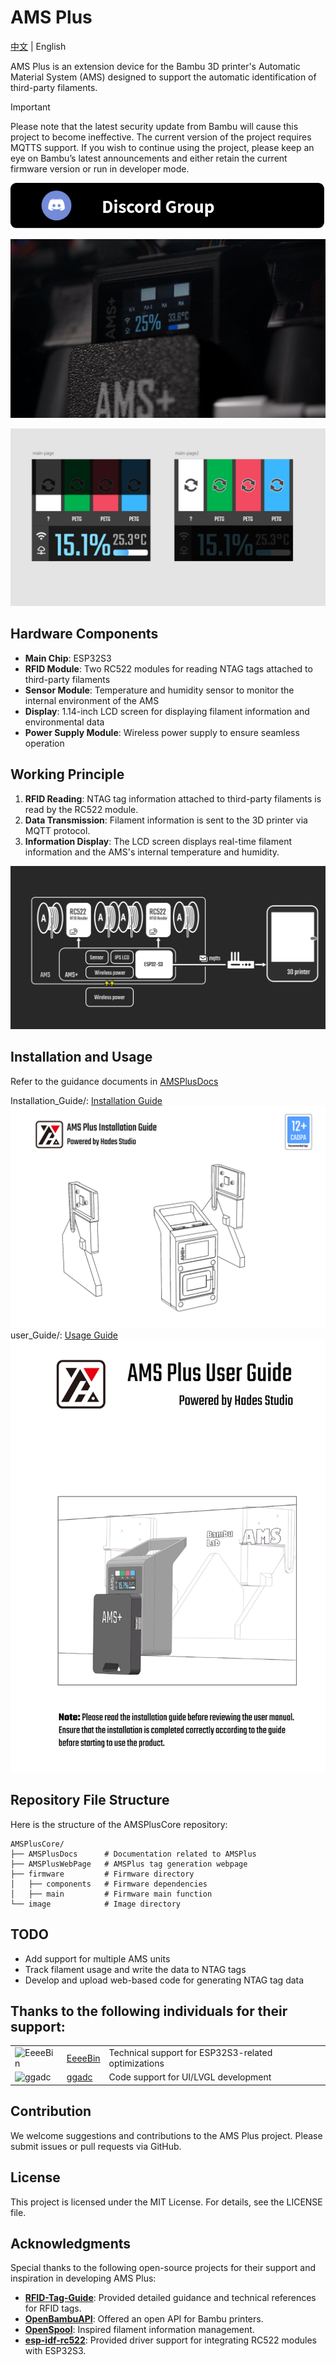 # AMS Plus

[中文](./README_CN.md) | English

AMS Plus is an extension device for the Bambu 3D printer's Automatic Material System (AMS) designed to support the automatic identification of third-party filaments.

> [!IMPORTANT]
>
> Please note that the latest security update from Bambu will cause this project to become ineffective. The current version of the project requires MQTTS support. If you wish to continue using the project, please keep an eye on Bambu’s latest announcements and either retain the current firmware version or run in developer mode.

[![Discord](./image/Discord.png)](https://discord.gg/CgnDFVFB)

![alt text](./image/AMSplus_img.png)

![alt text](./image/UI_image.png)

## Hardware Components

- **Main Chip**: ESP32S3
- **RFID Module**: Two RC522 modules for reading NTAG tags attached to third-party filaments
- **Sensor Module**: Temperature and humidity sensor to monitor the internal environment of the AMS
- **Display**: 1.14-inch LCD screen for displaying filament information and environmental data
- **Power Supply Module**: Wireless power supply to ensure seamless operation

## Working Principle

1. **RFID Reading**: NTAG tag information attached to third-party filaments is read by the RC522 module.
2. **Data Transmission**: Filament information is sent to the 3D printer via MQTT protocol.
3. **Information Display**: The LCD screen displays real-time filament information and the AMS's internal temperature and humidity.

![alt text](./image/hardware_desc.png)

## Installation and Usage


Refer to the guidance documents in [AMSPlusDocs](https://github.com/Hades2001/AMSPlusDocs)

Installation_Guide/: [Installation Guide](https://github.com/Hades2001/AMSPlusDocs/blob/main/Installation_Guide/AMSPlus_Installation_Guide_V13.pdf)
![alt text](./image/Installation_Guid_img.png)
user_Guide/: [Usage Guide](https://github.com/Hades2001/AMSPlusDocs/blob/main/user_Guide/AMSPlus_User_Guide.drawio.pdf)
![alt text](./image/User_Guid_img.png)

## Repository File Structure

Here is the structure of the AMSPlusCore repository:

```
AMSPlusCore/
├── AMSPlusDocs      # Documentation related to AMSPlus
├── AMSPlusWebPage   # AMSPlus tag generation webpage
├── firmware         # Firmware directory
│   ├── components   # Firmware dependencies
│   ├── main         # Firmware main function
└── image            # Image directory
```

## TODO
- Add support for multiple AMS units
- Track filament usage and write the data to NTAG tags
- Develop and upload web-based code for generating NTAG tag data

## Thanks to the following individuals for their support: 


|   |   |   |
| --- | --- | --- |
| <img src="https://avatars.githubusercontent.com/EeeeBin" width="100" alt="EeeeBin"> | [EeeeBin](https://github.com/EeeeBin) | Technical support for ESP32S3-related optimizations |
| <img src="https://avatars.githubusercontent.com/ggadc" width="100" alt="ggadc"> | [ggadc](https://github.com/ggadc)     | Code support for UI/LVGL development      

## Contribution 

We welcome suggestions and contributions to the AMS Plus project. Please submit issues or pull requests via GitHub.


## License

This project is licensed under the MIT License. For details, see the LICENSE file.

## Acknowledgments

Special thanks to the following open-source projects for their support and inspiration in developing AMS Plus:

- **[RFID-Tag-Guide](https://github.com/Bambu-Research-Group/RFID-Tag-Guide)**: Provided detailed guidance and technical references for RFID tags.
- **[OpenBambuAPI](https://github.com/Doridian/OpenBambuAPI/tree/main)**: Offered an open API for Bambu printers.
- **[OpenSpool](https://github.com/spuder/OpenSpool)**: Inspired filament information management.
- **[esp-idf-rc522](https://github.com/abobija/esp-idf-rc522)**: Provided driver support for integrating RC522 modules with ESP32S3.
